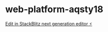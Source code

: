 # web-platform-aqsty18

[Edit in StackBlitz next generation editor ⚡️](https://stackblitz.com/~/github.com/MZIM-AND/web-platform-aqsty18)